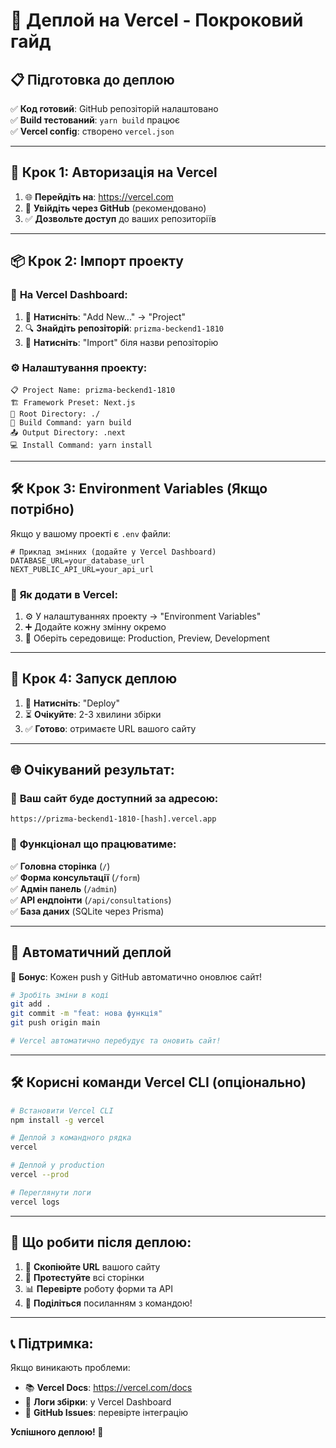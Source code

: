 # 🚀 Деплой на Vercel - Покроковий гайд

## 📋 **Підготовка до деплою**

✅ **Код готовий**: GitHub репозіторій налаштовано  
✅ **Build тестований**: `yarn build` працює  
✅ **Vercel config**: створено `vercel.json`

---

## 🔗 **Крок 1: Авторизація на Vercel**

1. 🌐 **Перейдіть на**: https://vercel.com
2. 🔑 **Увійдіть через GitHub** (рекомендовано)
3. ✅ **Дозвольте доступ** до ваших репозиторіїв

---

## 📦 **Крок 2: Імпорт проекту**

### 🎯 **На Vercel Dashboard:**

1. 🔵 **Натисніть**: "Add New..." → "Project"
2. 🔍 **Знайдіть репозіторій**: `prizma-beckend1-1810`
3. 📁 **Натисніть**: "Import" біля назви репозіторію

### ⚙️ **Налаштування проекту:**

```
📋 Project Name: prizma-beckend1-1810
🏗️ Framework Preset: Next.js
📂 Root Directory: ./
🔨 Build Command: yarn build
📤 Output Directory: .next
💻 Install Command: yarn install
```

---

## 🛠️ **Крок 3: Environment Variables (Якщо потрібно)**

Якщо у вашому проекті є `.env` файли:

```env
# Приклад змінних (додайте у Vercel Dashboard)
DATABASE_URL=your_database_url
NEXT_PUBLIC_API_URL=your_api_url
```

### 📝 **Як додати в Vercel:**

1. ⚙️ У налаштуваннях проекту → "Environment Variables"
2. ➕ Додайте кожну змінну окремо
3. 🎯 Оберіть середовище: Production, Preview, Development

---

## 🚀 **Крок 4: Запуск деплою**

1. 🔵 **Натисніть**: "Deploy"
2. ⏳ **Очікуйте**: 2-3 хвилини збірки
3. ✅ **Готово**: отримаєте URL вашого сайту

---

## 🌐 **Очікуваний результат:**

### 📱 **Ваш сайт буде доступний за адресою:**

```
https://prizma-beckend1-1810-[hash].vercel.app
```

### 🎯 **Функціонал що працюватиме:**

✅ **Головна сторінка** (`/`)  
✅ **Форма консультації** (`/form`)  
✅ **Адмін панель** (`/admin`)  
✅ **API ендпоінти** (`/api/consultations`)  
✅ **База даних** (SQLite через Prisma)

---

## 🔄 **Автоматичний деплой**

🎉 **Бонус**: Кожен push у GitHub автоматично оновлює сайт!

```bash
# Зробіть зміни в коді
git add .
git commit -m "feat: нова функція"
git push origin main

# Vercel автоматично перебудує та оновить сайт!
```

---

## 🛠️ **Корисні команди Vercel CLI (опціонально)**

```bash
# Встановити Vercel CLI
npm install -g vercel

# Деплой з командного рядка
vercel

# Деплой у production
vercel --prod

# Переглянути логи
vercel logs
```

---

## 🎯 **Що робити після деплою:**

1. 🔗 **Скопіюйте URL** вашого сайту
2. 📱 **Протестуйте** всі сторінки
3. 📊 **Перевірте** роботу форми та API
4. 🎉 **Поділіться** посиланням з командою!

---

## 📞 **Підтримка:**

Якщо виникають проблеми:

- 📚 **Vercel Docs**: https://vercel.com/docs
- 🐛 **Логи збірки**: у Vercel Dashboard
- 🔧 **GitHub Issues**: перевірте інтеграцію

**Успішного деплою! 🚀**
